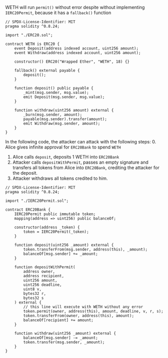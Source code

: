 WETH will run `permit()` without error despite without implementing `IERC20Permit`, because it has a `fallback()` function
```solidity
// SPDX-License-Identifier: MIT
pragma solidity ^0.8.24;

import "./ERC20.sol";

contract WETH is ERC20 {
    event Deposit(address indexed account, uint256 amount);
    event Withdraw(address indexed account, uint256 amount);

    constructor() ERC20("Wrapped Ether", "WETH", 18) {}

    fallback() external payable {
        deposit();
    }

    function deposit() public payable {
        _mint(msg.sender, msg.value);
        emit Deposit(msg.sender, msg.value);
    }

    function withdraw(uint256 amount) external {
        _burn(msg.sender, amount);
        payable(msg.sender).transfer(amount);
        emit Withdraw(msg.sender, amount);
    }
}

```


In the following code, the attacker can attack with the following steps:
0. Alice gives infinite approval for `ERC20Bank` to spend `WETH`
1. Alice calls `deposit`, deposits 1 WETH into `ERC20Bank`
2. Attacker calls `depositWithPermit`, passes an empty signature and transfers all tokens from Alice into `ERC20Bank`, crediting the attacker for the deposit.
3. Attacker withdraws all tokens credited to him.
```solidity
// SPDX-License-Identifier: MIT
pragma solidity ^0.8.24;

import "./IERC20Permit.sol";

contract ERC20Bank {
    IERC20Permit public immutable token;
    mapping(address => uint256) public balanceOf;

    constructor(address _token) {
        token = IERC20Permit(_token);
    }

    function deposit(uint256 _amount) external {
        token.transferFrom(msg.sender, address(this), _amount);
        balanceOf[msg.sender] += _amount;
    }

    function depositWithPermit(
        address owner,
        address recipient,
        uint256 amount,
        uint256 deadline,
        uint8 v,
        bytes32 r,
        bytes32 s
    ) external {
	    // this line will execute with WETH without any error
        token.permit(owner, address(this), amount, deadline, v, r, s);
        token.transferFrom(owner, address(this), amount);
        balanceOf[recipient] += amount;
    }

    function withdraw(uint256 _amount) external {
        balanceOf[msg.sender] -= _amount;
        token.transfer(msg.sender, _amount);
    }
}

```

